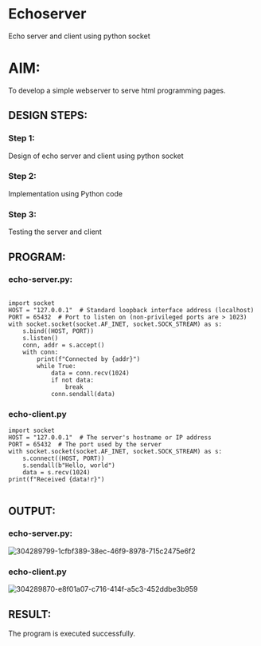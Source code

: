 # Echoserver
Echo server and client using python socket

# AIM:

To develop a simple webserver to serve html programming pages.

## DESIGN STEPS:

### Step 1:

Design of echo server and client using python socket

### Step 2:

Implementation using Python code

### Step 3:

Testing the server and client 

## PROGRAM:

### echo-server.py:
```

import socket
HOST = "127.0.0.1"  # Standard loopback interface address (localhost)
PORT = 65432  # Port to listen on (non-privileged ports are > 1023)
with socket.socket(socket.AF_INET, socket.SOCK_STREAM) as s:
    s.bind((HOST, PORT))
    s.listen()
    conn, addr = s.accept()
    with conn:
        print(f"Connected by {addr}")
        while True:
            data = conn.recv(1024)
            if not data:
                break
            conn.sendall(data)
```

### echo-client.py
```
import socket
HOST = "127.0.0.1"  # The server's hostname or IP address
PORT = 65432  # The port used by the server
with socket.socket(socket.AF_INET, socket.SOCK_STREAM) as s:
    s.connect((HOST, PORT))
    s.sendall(b"Hello, world")
    data = s.recv(1024)
print(f"Received {data!r}")
 
```

## OUTPUT:
### echo-server.py:
![304289799-1cfbf389-38ec-46f9-8978-715c2475e6f2](https://github.com/Senthil-Kumar-710/demo/assets/93860256/162428a4-7d4a-4107-97ba-51b2a88c4dbc)

### echo-client.py
![304289870-e8f01a07-c716-414f-a5c3-452ddbe3b959](https://github.com/Senthil-Kumar-710/demo/assets/93860256/018cd658-14a8-4716-975e-cc3461262b98)


## RESULT:
The program is executed successfully.
